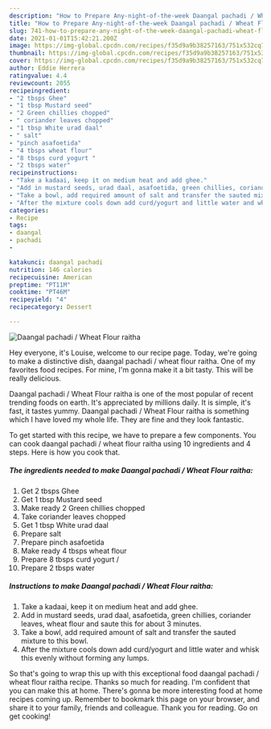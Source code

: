 ```yaml
---
description: "How to Prepare Any-night-of-the-week Daangal pachadi / Wheat Flour raitha"
title: "How to Prepare Any-night-of-the-week Daangal pachadi / Wheat Flour raitha"
slug: 741-how-to-prepare-any-night-of-the-week-daangal-pachadi-wheat-flour-raitha
date: 2021-01-01T15:42:21.200Z
image: https://img-global.cpcdn.com/recipes/f35d9a9b38257163/751x532cq70/daangal-pachadi-wheat-flour-raitha-recipe-main-photo.jpg
thumbnail: https://img-global.cpcdn.com/recipes/f35d9a9b38257163/751x532cq70/daangal-pachadi-wheat-flour-raitha-recipe-main-photo.jpg
cover: https://img-global.cpcdn.com/recipes/f35d9a9b38257163/751x532cq70/daangal-pachadi-wheat-flour-raitha-recipe-main-photo.jpg
author: Eddie Herrera
ratingvalue: 4.4
reviewcount: 2055
recipeingredient:
- "2 tbsps Ghee"
- "1 tbsp Mustard seed"
- "2 Green chillies chopped"
- " coriander leaves chopped"
- "1 tbsp White urad daal"
- " salt"
- "pinch asafoetida"
- "4 tbsps wheat flour"
- "8 tbsps curd yogurt "
- "2 tbsps water"
recipeinstructions:
- "Take a kadaai, keep it on medium heat and add ghee."
- "Add in mustard seeds, urad daal, asafoetida, green chillies, coriander leaves, wheat flour and saute this for about 3 minutes."
- "Take a bowl, add required amount of salt and transfer the sauted mixture to this bowl."
- "After the mixture cools down add curd/yogurt and little water and whisk this evenly without forming any lumps."
categories:
- Recipe
tags:
- daangal
- pachadi
- 

katakunci: daangal pachadi  
nutrition: 146 calories
recipecuisine: American
preptime: "PT11M"
cooktime: "PT46M"
recipeyield: "4"
recipecategory: Dessert

---
```



![Daangal pachadi / Wheat Flour raitha](https://img-global.cpcdn.com/recipes/f35d9a9b38257163/751x532cq70/daangal-pachadi-wheat-flour-raitha-recipe-main-photo.jpg)

Hey everyone, it's Louise, welcome to our recipe page. Today, we're going to make a distinctive dish, daangal pachadi / wheat flour raitha. One of my favorites food recipes. For mine, I'm gonna make it a bit tasty. This will be really delicious.



Daangal pachadi / Wheat Flour raitha is one of the most popular of recent trending foods on earth. It's appreciated by millions daily. It is simple, it's fast, it tastes yummy. Daangal pachadi / Wheat Flour raitha is something which I have loved my whole life. They are fine and they look fantastic.


To get started with this recipe, we have to prepare a few components. You can cook daangal pachadi / wheat flour raitha using 10 ingredients and 4 steps. Here is how you cook that.

<!--inarticleads1-->

##### The ingredients needed to make Daangal pachadi / Wheat Flour raitha:

1. Get 2 tbsps Ghee
1. Get 1 tbsp Mustard seed
1. Make ready 2 Green chillies chopped
1. Take  coriander leaves chopped
1. Get 1 tbsp White urad daal
1. Prepare  salt
1. Prepare pinch asafoetida
1. Make ready 4 tbsps wheat flour
1. Prepare 8 tbsps curd yogurt /
1. Prepare 2 tbsps water




<!--inarticleads2-->

##### Instructions to make Daangal pachadi / Wheat Flour raitha:

1. Take a kadaai, keep it on medium heat and add ghee.
1. Add in mustard seeds, urad daal, asafoetida, green chillies, coriander leaves, wheat flour and saute this for about 3 minutes.
1. Take a bowl, add required amount of salt and transfer the sauted mixture to this bowl.
1. After the mixture cools down add curd/yogurt and little water and whisk this evenly without forming any lumps.




So that's going to wrap this up with this exceptional food daangal pachadi / wheat flour raitha recipe. Thanks so much for reading. I'm confident that you can make this at home. There's gonna be more interesting food at home recipes coming up. Remember to bookmark this page on your browser, and share it to your family, friends and colleague. Thank you for reading. Go on get cooking!
